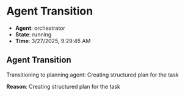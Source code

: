# Agent Transition

- **Agent**: orchestrator
- **State**: running
- **Time**: 3/27/2025, 9:29:45 AM

## Agent Transition

Transitioning to planning agent: Creating structured plan for the task

**Reason**: Creating structured plan for the task

